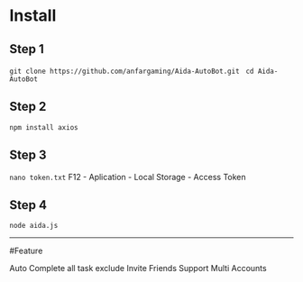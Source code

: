 # Install

## Step 1

``` git clone https://github.com/anfargaming/Aida-AutoBot.git ```
``` cd Aida-AutoBot```

## Step 2

```npm install axios```

## Step 3

```nano token.txt```
F12 - Aplication - Local Storage - Access Token

## Step 4

```node aida.js```

--------------------------------------------------------------

#Feature

Auto Complete all task exclude Invite Friends
Support Multi Accounts
